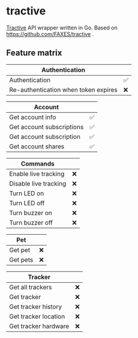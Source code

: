 # tractive

[Tractive](https://tractive.com/) API wrapper written in Go. Based on https://github.com/FAXES/tractive .


## Feature matrix

| Authentication                       |    |
|--------------------------------------|----|
| Authentication                       | ✅ |
| Re-authentication when token expires | ❌ |

| Account                   |    |
|---------------------------|----|
| Get account info          | ✅ |
| Get account subscriptions | ✅ |
| Get account subscription  | ✅|
| Get account shares        | ✅ |

| Commands              |    |
|-----------------------|----|
| Enable live tracking  | ❌ |
| Disable live tracking | ❌ |
| Turn LED on           | ❌ |
| Turn LED off          | ❌ |
| Turn buzzer on        | ❌ |
| Turn buzzer off       | ❌ |

| Pet      |    |
|----------|----|
| Get pet  | ❌ |
| Get pets | ❌ |

| Tracker              |    |
|----------------------|----|
| Get all trackers     | ❌ |
| Get tracker          | ❌ |
| Get tracker history  | ❌ |
| Get tracker location | ❌ |
| Get tracker hardware | ❌ |
